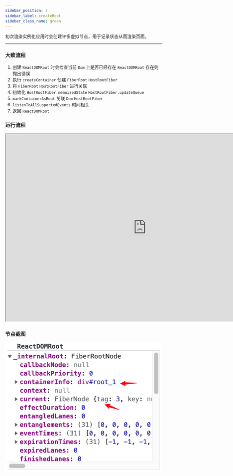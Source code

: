 ```yaml
---
sidebar_position: 2
sidebar_label: createRoot
sidebar_class_name: green
---
```


初次渲染实例化应用时会创建许多虚拟节点，用于记录状态从而渲染页面。

---

### 大致流程

1. 创建 <code>ReactDOMRoot</code> 时会检查当前 <code>Dom</code> 上是否已经存在 <code>ReactDOMRoot</code> 存在则抛出错误
2. 执行 <code>createContainer</code> 创建 <code>FiberRoot</code> <code>HostRootFiber</code>
3. 将 <code>FiberRoot</code> <code>HostRootFiber</code> 进行关联
4. 初始化 <code>HostRootFiber.memoizedState</code> <code>HostRootFiber.updateQueue</code>
5. <code>markContainerAsRoot</code> 关联 <code>Dom</code> <code>HostRootFiber</code>
6. <code>listenToAllSupportedEvents</code> 时间相关
7. 返回 <code>ReactDOMRoot</code>

### 运行流程

<iframe src='https://docs.qq.com/flowchart/DTFVpaVBqT1dLc1da' width='900' height='600' ></iframe>

### 节点截图

![节点截图](../static/img/assets/node_reactDomRoot_shot.png)
